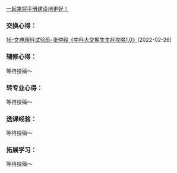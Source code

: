 [一起来将手册建设地更好！](Preface/fenxiang.md)

### 交换心得：

[16-文典理科试验班-张仲毅《中科大交换生生存攻略1.0》](https://cos.zzy2001.com/ahubook/16-文典理科试验班-张仲毅.pdf)[2022-02-26]

### 辅修心得：

等待投稿～

### 转专业心得：

等待投稿～

### 选课经验：

等待投稿～

### 拓展学习：

等待投稿～